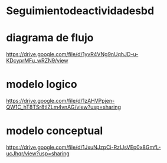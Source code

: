# Seguimientodeactividadesbd
# diagrama de flujo
https://drive.google.com/file/d/1yvR4VNg9nUqhJD-u-KDcyprMFu_wRZN9/view
# modelo logico
https://drive.google.com/file/d/1zAHVPpjen-QW1C_hT8TSr8tlZLm4vnAG/view?usp=sharing
# modelo conceptual
https://drive.google.com/file/d/1JxuNJzpCi-RzIJsVEp0x8GmfL-ucJhqr/view?usp=sharing
